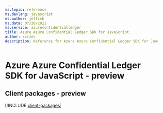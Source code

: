 ```yaml
---
ms.topic: reference
ms.devlang: javascript
ms.author: jeffish
ms.data: 07/20/2022
ms.service: azureconfidentialledger
title: Azure Azure Confidential Ledger SDK for JavaScript
author: xirzec
description: Reference for Azure Azure Confidential Ledger SDK for JavaScript
---
```

# Azure Azure Confidential Ledger SDK for JavaScript - preview

## Client packages - preview
[!INCLUDE [client-packages](azure-confidential-ledger-client-index.md)]
